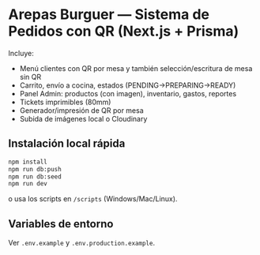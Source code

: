 # Arepas Burguer — Sistema de Pedidos con QR (Next.js + Prisma)

Incluye:
- Menú clientes con QR por mesa y también selección/escritura de mesa sin QR
- Carrito, envío a cocina, estados (PENDING→PREPARING→READY)
- Panel Admin: productos (con imagen), inventario, gastos, reportes
- Tickets imprimibles (80mm)
- Generador/impresión de QR por mesa
- Subida de imágenes local o Cloudinary

## Instalación local rápida
```bash
npm install
npm run db:push
npm run db:seed
npm run dev
```
o usa los scripts en `/scripts` (Windows/Mac/Linux).

## Variables de entorno
Ver `.env.example` y `.env.production.example`.

